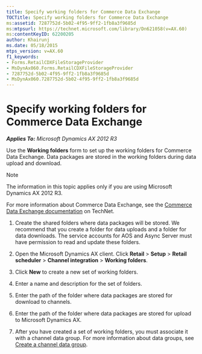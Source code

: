 ```yaml
---
title: Specify working folders for Commerce Data Exchange
TOCTitle: Specify working folders for Commerce Data Exchange
ms:assetid: 7287752d-5b02-4f95-9ff2-1fb8a3f9685d
ms:mtpsurl: https://technet.microsoft.com/library/Dn621058(v=AX.60)
ms:contentKeyID: 62200205
author: Khairunj
ms.date: 05/18/2015
mtps_version: v=AX.60
f1_keywords:
- Forms.RetailCDXFileStorageProvider
- MsDynAx060.Forms.RetailCDXFileStorageProvider
- 7287752d-5b02-4f95-9ff2-1fb8a3f9685d
- MsDynAx060.7287752d-5b02-4f95-9ff2-1fb8a3f9685d
---
```


# Specify working folders for Commerce Data Exchange 


_**Applies To:** Microsoft Dynamics AX 2012 R3_

Use the **Working folders** form to set up the working folders for Commerce Data Exchange. Data packages are stored in the working folders during data upload and download.


> [!NOTE]
> <P>The information in this topic applies only if you are using Microsoft Dynamics AX 2012 R3.</P>



For more information about Commerce Data Exchange, see the [Commerce Data Exchange documentation](http://go.microsoft.com/fwlink/?linkid=391057) on TechNet.

1.  Create the shared folders where data packages will be stored. We recommend that you create a folder for data uploads and a folder for data downloads. The service accounts for AOS and Async Server must have permission to read and update these folders.

2.  Open the Microsoft Dynamics AX client. Click **Retail** \> **Setup** \> **Retail scheduler** \> **Channel integration** \> **Working folders**.

3.  Click **New** to create a new set of working folders.

4.  Enter a name and description for the set of folders.

5.  Enter the path of the folder where data packages are stored for download to channels.

6.  Enter the path of the folder where data packages are stored for upload to Microsoft Dynamics AX.

7.  After you have created a set of working folders, you must associate it with a channel data group. For more information about data groups, see [Create a channel data group](create-a-channel-data-group.md).

  


